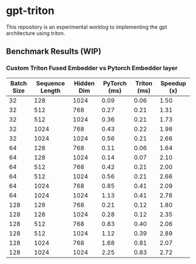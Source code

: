 # gpt-triton

This repository is an experimental worklog to implementing the gpt architecture using triton. 


## Benchmark Results (WIP)

### Custom Triton Fused Embedder vs Pytorch Embedder layer

| Batch Size | Sequence Length | Hidden Dim | PyTorch (ms) | Triton (ms) | Speedup (x) |
|------------|------------------|-------------|---------------|--------------|--------------|
| 32         | 128              | 1024        | 0.09          | 0.06         | 1.50         |
| 32         | 512              | 768         | 0.27          | 0.21         | 1.31         |
| 32         | 512              | 1024        | 0.36          | 0.21         | 1.73         |
| 32         | 1024             | 768         | 0.43          | 0.22         | 1.98         |
| 32         | 1024             | 1024        | 0.56          | 0.21         | 2.66         |
| 64         | 128              | 768         | 0.11          | 0.06         | 1.64         |
| 64         | 128              | 1024        | 0.14          | 0.07         | 2.10         |
| 64         | 512              | 768         | 0.42          | 0.21         | 2.00         |
| 64         | 512              | 1024        | 0.56          | 0.21         | 2.66         |
| 64         | 1024             | 768         | 0.85          | 0.41         | 2.09         |
| 64         | 1024             | 1024        | 1.13          | 0.41         | 2.76         |
| 128        | 128              | 768         | 0.21          | 0.12         | 1.80         |
| 128        | 128              | 1024        | 0.28          | 0.12         | 2.35         |
| 128        | 512              | 768         | 0.83          | 0.40         | 2.06         |
| 128        | 512              | 1024        | 1.12          | 0.39         | 2.89         |
| 128        | 1024             | 768         | 1.68          | 0.81         | 2.07         |
| 128        | 1024             | 1024        | 2.25          | 0.83         | 2.72         |
